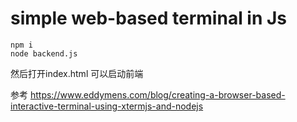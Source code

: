 # simple web-based terminal in Js

```
npm i
node backend.js
```

然后打开index.html 可以启动前端

参考 https://www.eddymens.com/blog/creating-a-browser-based-interactive-terminal-using-xtermjs-and-nodejs
